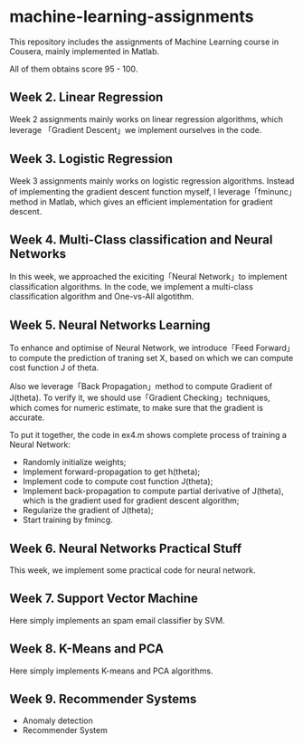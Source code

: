 # machine-learning-assignments

This repository includes the assignments of Machine Learning course in Cousera, mainly implemented in Matlab. 

All of them obtains score 95 - 100.

## Week 2. Linear Regression

Week 2 assignments mainly works on linear regression algorithms, which leverage 「Gradient Descent」we implement ourselves in the code.

## Week 3. Logistic Regression

Week 3 assignments mainly works on logistic regression algorithms. Instead of implementing the gradient descent function myself, I leverage「fminunc」method in Matlab, which gives an efficient implementation for gradient descent.

## Week 4. Multi-Class classification and Neural Networks

In this week, we approached the exiciting「Neural Network」to implement classification algorithms. In the code, we implement a multi-class classification  algorithm and One-vs-All algotithm.

## Week 5. Neural Networks Learning

To enhance and optimise of Neural Network, we introduce「Feed Forward」to compute the prediction of traning set X, based on which we can compute cost function J of  theta.

Also we leverage「Back Propagation」method to compute Gradient of J(theta). To verify it, we should use「Gradient Checking」techniques, which comes for numeric estimate, to make sure that the gradient is accurate.

To put it together, the code in ex4.m shows complete process of training a Neural Network:

- Randomly initialize weights;
- Implement forward-propagation to get h(theta);
- Implement code to compute cost function J(theta);
- Implement back-propagation to compute partial derivative of J(theta), which is the gradient used for gradient descent algorithm;
- Regularize the gradient of J(theta);
- Start training by fmincg.

## Week 6. Neural Networks Practical Stuff

This week, we implement some practical code for neural network.

## Week 7. Support Vector Machine

Here simply implements an spam email classifier by SVM.

## Week 8. K-Means and PCA

Here simply implements K-means and PCA algorithms.

## Week 9. Recommender Systems

- Anomaly detection
- Recommender System 



